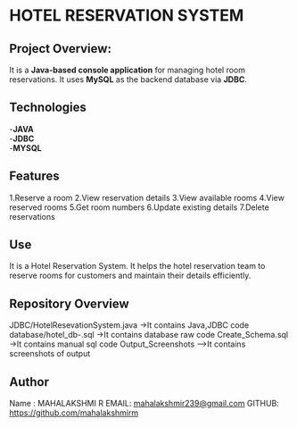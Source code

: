 # HOTEL RESERVATION SYSTEM

## Project Overview:
It is a **Java-based console application** for managing hotel room reservations. It uses **MySQL** as the backend database via **JDBC**.

## Technologies
-**JAVA** <br>
-**JDBC** <br>
-**MYSQL**<br>

## Features 
1.Reserve a room
2.View reservation details
3.View available rooms
4.View reserved rooms
5.Get room numbers
6.Update existing details
7.Delete reservations

## Use 
It is a Hotel Reservation System. It helps the hotel reservation team to reserve rooms for customers and maintain their details efficiently.

## Repository Overview
JDBC/HotelResevationSystem.java
      ->It contains Java,JDBC code
database/hotel_db-.sql
      ->It contains database raw code
  Create_Schema.sql
      ->It contains manual sql code
Output_Screenshots
      -->It contains screenshots of output

## Author
Name : MAHALAKSHMI R
EMAIL: mahalakshmir239@gmail.com
GITHUB: https://github.com/mahalakshmirm
